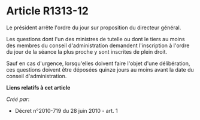 # Article R1313-12

Le président arrête l'ordre du jour sur proposition du directeur général.

Les questions dont l'un des ministres de tutelle ou dont le tiers au moins des membres du conseil d'administration demandent
l'inscription à l'ordre du jour de la séance la plus proche y sont inscrites de plein droit.

Sauf en cas d'urgence, lorsqu'elles doivent faire l'objet d'une délibération, ces questions doivent être déposées quinze
jours au moins avant la date du conseil d'administration.

**Liens relatifs à cet article**

_Créé par_:

  - Décret n°2010-719 du 28 juin 2010 - art. 1
